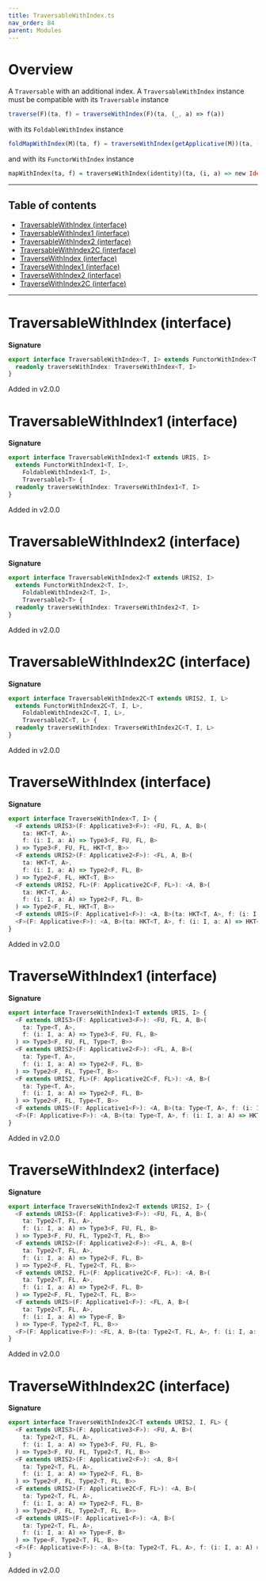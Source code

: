 ```yaml
---
title: TraversableWithIndex.ts
nav_order: 84
parent: Modules
---
```


# Overview

A `Traversable` with an additional index.
A `TraversableWithIndex` instance must be compatible with its `Traversable` instance

```ts
traverse(F)(ta, f) = traverseWithIndex(F)(ta, (_, a) => f(a))
```

with its `FoldableWithIndex` instance

```ts
foldMapWithIndex(M)(ta, f) = traverseWithIndex(getApplicative(M))(ta, (i, a) => new Const(f(i, a))).value
```

and with its `FunctorWithIndex` instance

```purescript
mapWithIndex(ta, f) = traverseWithIndex(identity)(ta, (i, a) => new Identity(f(i, a))).value
```

---

<h2 class="text-delta">Table of contents</h2>

- [TraversableWithIndex (interface)](#traversablewithindex-interface)
- [TraversableWithIndex1 (interface)](#traversablewithindex1-interface)
- [TraversableWithIndex2 (interface)](#traversablewithindex2-interface)
- [TraversableWithIndex2C (interface)](#traversablewithindex2c-interface)
- [TraverseWithIndex (interface)](#traversewithindex-interface)
- [TraverseWithIndex1 (interface)](#traversewithindex1-interface)
- [TraverseWithIndex2 (interface)](#traversewithindex2-interface)
- [TraverseWithIndex2C (interface)](#traversewithindex2c-interface)

---

# TraversableWithIndex (interface)

**Signature**

```ts
export interface TraversableWithIndex<T, I> extends FunctorWithIndex<T, I>, FoldableWithIndex<T, I>, Traversable<T> {
  readonly traverseWithIndex: TraverseWithIndex<T, I>
}
```

Added in v2.0.0

# TraversableWithIndex1 (interface)

**Signature**

```ts
export interface TraversableWithIndex1<T extends URIS, I>
  extends FunctorWithIndex1<T, I>,
    FoldableWithIndex1<T, I>,
    Traversable1<T> {
  readonly traverseWithIndex: TraverseWithIndex1<T, I>
}
```

Added in v2.0.0

# TraversableWithIndex2 (interface)

**Signature**

```ts
export interface TraversableWithIndex2<T extends URIS2, I>
  extends FunctorWithIndex2<T, I>,
    FoldableWithIndex2<T, I>,
    Traversable2<T> {
  readonly traverseWithIndex: TraverseWithIndex2<T, I>
}
```

Added in v2.0.0

# TraversableWithIndex2C (interface)

**Signature**

```ts
export interface TraversableWithIndex2C<T extends URIS2, I, L>
  extends FunctorWithIndex2C<T, I, L>,
    FoldableWithIndex2C<T, I, L>,
    Traversable2C<T, L> {
  readonly traverseWithIndex: TraverseWithIndex2C<T, I, L>
}
```

Added in v2.0.0

# TraverseWithIndex (interface)

**Signature**

```ts
export interface TraverseWithIndex<T, I> {
  <F extends URIS3>(F: Applicative3<F>): <FU, FL, A, B>(
    ta: HKT<T, A>,
    f: (i: I, a: A) => Type3<F, FU, FL, B>
  ) => Type3<F, FU, FL, HKT<T, B>>
  <F extends URIS2>(F: Applicative2<F>): <FL, A, B>(
    ta: HKT<T, A>,
    f: (i: I, a: A) => Type2<F, FL, B>
  ) => Type2<F, FL, HKT<T, B>>
  <F extends URIS2, FL>(F: Applicative2C<F, FL>): <A, B>(
    ta: HKT<T, A>,
    f: (i: I, a: A) => Type2<F, FL, B>
  ) => Type2<F, FL, HKT<T, B>>
  <F extends URIS>(F: Applicative1<F>): <A, B>(ta: HKT<T, A>, f: (i: I, a: A) => Type<F, B>) => Type<F, HKT<T, B>>
  <F>(F: Applicative<F>): <A, B>(ta: HKT<T, A>, f: (i: I, a: A) => HKT<F, B>) => HKT<F, HKT<T, B>>
}
```

Added in v2.0.0

# TraverseWithIndex1 (interface)

**Signature**

```ts
export interface TraverseWithIndex1<T extends URIS, I> {
  <F extends URIS3>(F: Applicative3<F>): <FU, FL, A, B>(
    ta: Type<T, A>,
    f: (i: I, a: A) => Type3<F, FU, FL, B>
  ) => Type3<F, FU, FL, Type<T, B>>
  <F extends URIS2>(F: Applicative2<F>): <FL, A, B>(
    ta: Type<T, A>,
    f: (i: I, a: A) => Type2<F, FL, B>
  ) => Type2<F, FL, Type<T, B>>
  <F extends URIS2, FL>(F: Applicative2C<F, FL>): <A, B>(
    ta: Type<T, A>,
    f: (i: I, a: A) => Type2<F, FL, B>
  ) => Type2<F, FL, Type<T, B>>
  <F extends URIS>(F: Applicative1<F>): <A, B>(ta: Type<T, A>, f: (i: I, a: A) => Type<F, B>) => Type<F, Type<T, B>>
  <F>(F: Applicative<F>): <A, B>(ta: Type<T, A>, f: (i: I, a: A) => HKT<F, B>) => HKT<F, Type<T, B>>
}
```

Added in v2.0.0

# TraverseWithIndex2 (interface)

**Signature**

```ts
export interface TraverseWithIndex2<T extends URIS2, I> {
  <F extends URIS3>(F: Applicative3<F>): <FU, FL, A, B>(
    ta: Type2<T, FL, A>,
    f: (i: I, a: A) => Type3<F, FU, FL, B>
  ) => Type3<F, FU, FL, Type2<T, FL, B>>
  <F extends URIS2>(F: Applicative2<F>): <FL, A, B>(
    ta: Type2<T, FL, A>,
    f: (i: I, a: A) => Type2<F, FL, B>
  ) => Type2<F, FL, Type2<T, FL, B>>
  <F extends URIS2, FL>(F: Applicative2C<F, FL>): <A, B>(
    ta: Type2<T, FL, A>,
    f: (i: I, a: A) => Type2<F, FL, B>
  ) => Type2<F, FL, Type2<T, FL, B>>
  <F extends URIS>(F: Applicative1<F>): <FL, A, B>(
    ta: Type2<T, FL, A>,
    f: (i: I, a: A) => Type<F, B>
  ) => Type<F, Type2<T, FL, B>>
  <F>(F: Applicative<F>): <FL, A, B>(ta: Type2<T, FL, A>, f: (i: I, a: A) => HKT<F, B>) => HKT<F, Type2<T, FL, B>>
}
```

Added in v2.0.0

# TraverseWithIndex2C (interface)

**Signature**

```ts
export interface TraverseWithIndex2C<T extends URIS2, I, FL> {
  <F extends URIS3>(F: Applicative3<F>): <FU, A, B>(
    ta: Type2<T, FL, A>,
    f: (i: I, a: A) => Type3<F, FU, FL, B>
  ) => Type3<F, FU, FL, Type2<T, FL, B>>
  <F extends URIS2>(F: Applicative2<F>): <A, B>(
    ta: Type2<T, FL, A>,
    f: (i: I, a: A) => Type2<F, FL, B>
  ) => Type2<F, FL, Type2<T, FL, B>>
  <F extends URIS2>(F: Applicative2C<F, FL>): <A, B>(
    ta: Type2<T, FL, A>,
    f: (i: I, a: A) => Type2<F, FL, B>
  ) => Type2<F, FL, Type2<T, FL, B>>
  <F extends URIS>(F: Applicative1<F>): <A, B>(
    ta: Type2<T, FL, A>,
    f: (i: I, a: A) => Type<F, B>
  ) => Type<F, Type2<T, FL, B>>
  <F>(F: Applicative<F>): <A, B>(ta: Type2<T, FL, A>, f: (i: I, a: A) => HKT<F, B>) => HKT<F, Type2<T, FL, B>>
}
```

Added in v2.0.0
